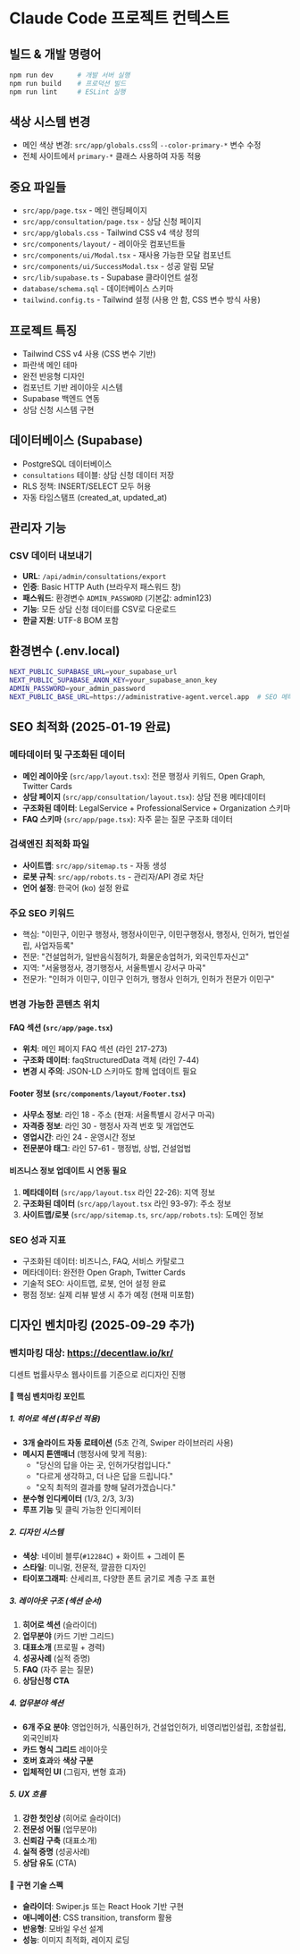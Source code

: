 # Claude Code 프로젝트 컨텍스트

## 빌드 & 개발 명령어
```bash
npm run dev      # 개발 서버 실행
npm run build    # 프로덕션 빌드
npm run lint     # ESLint 실행
```

## 색상 시스템 변경
- 메인 색상 변경: `src/app/globals.css`의 `--color-primary-*` 변수 수정
- 전체 사이트에서 `primary-*` 클래스 사용하여 자동 적용

## 중요 파일들
- `src/app/page.tsx` - 메인 랜딩페이지
- `src/app/consultation/page.tsx` - 상담 신청 페이지
- `src/app/globals.css` - Tailwind CSS v4 색상 정의
- `src/components/layout/` - 레이아웃 컴포넌트들
- `src/components/ui/Modal.tsx` - 재사용 가능한 모달 컴포넌트
- `src/components/ui/SuccessModal.tsx` - 성공 알림 모달
- `src/lib/supabase.ts` - Supabase 클라이언트 설정
- `database/schema.sql` - 데이터베이스 스키마
- `tailwind.config.ts` - Tailwind 설정 (사용 안 함, CSS 변수 방식 사용)

## 프로젝트 특징
- Tailwind CSS v4 사용 (CSS 변수 기반)
- 파란색 메인 테마
- 완전 반응형 디자인
- 컴포넌트 기반 레이아웃 시스템
- Supabase 백엔드 연동
- 상담 신청 시스템 구현

## 데이터베이스 (Supabase)
- PostgreSQL 데이터베이스
- `consultations` 테이블: 상담 신청 데이터 저장
- RLS 정책: INSERT/SELECT 모두 허용
- 자동 타임스탬프 (created_at, updated_at)

## 관리자 기능
### CSV 데이터 내보내기
- **URL**: `/api/admin/consultations/export`
- **인증**: Basic HTTP Auth (브라우저 패스워드 창)
- **패스워드**: 환경변수 `ADMIN_PASSWORD` (기본값: admin123)
- **기능**: 모든 상담 신청 데이터를 CSV로 다운로드
- **한글 지원**: UTF-8 BOM 포함

## 환경변수 (.env.local)
```bash
NEXT_PUBLIC_SUPABASE_URL=your_supabase_url
NEXT_PUBLIC_SUPABASE_ANON_KEY=your_supabase_anon_key
ADMIN_PASSWORD=your_admin_password
NEXT_PUBLIC_BASE_URL=https://administrative-agent.vercel.app  # SEO 메타데이터용
```

## SEO 최적화 (2025-01-19 완료)

### 메타데이터 및 구조화된 데이터
- **메인 레이아웃** (`src/app/layout.tsx`): 전문 행정사 키워드, Open Graph, Twitter Cards
- **상담 페이지** (`src/app/consultation/layout.tsx`): 상담 전용 메타데이터
- **구조화된 데이터**: LegalService + ProfessionalService + Organization 스키마
- **FAQ 스키마** (`src/app/page.tsx`): 자주 묻는 질문 구조화 데이터

### 검색엔진 최적화 파일
- **사이트맵**: `src/app/sitemap.ts` - 자동 생성
- **로봇 규칙**: `src/app/robots.ts` - 관리자/API 경로 차단
- **언어 설정**: 한국어 (ko) 설정 완료

### 주요 SEO 키워드
- 핵심: "이민구, 이민구 행정사, 행정사이민구, 이민구행정사, 행정사, 인허가, 법인설립, 사업자등록"
- 전문: "건설업허가, 일반음식점허가, 화물운송업허가, 외국인투자신고"
- 지역: "서울행정사, 경기행정사, 서울특별시 강서구 마곡"
- 전문가: "인허가 이민구, 이민구 인허가, 행정사 인허가, 인허가 전문가 이민구"

### 변경 가능한 콘텐츠 위치

#### FAQ 섹션 (`src/app/page.tsx`)
- **위치**: 메인 페이지 FAQ 섹션 (라인 217-273)
- **구조화 데이터**: faqStructuredData 객체 (라인 7-44)
- **변경 시 주의**: JSON-LD 스키마도 함께 업데이트 필요

#### Footer 정보 (`src/components/layout/Footer.tsx`)
- **사무소 정보**: 라인 18 - 주소 (현재: 서울특별시 강서구 마곡)
- **자격증 정보**: 라인 30 - 행정사 자격 번호 및 개업연도
- **영업시간**: 라인 24 - 운영시간 정보
- **전문분야 태그**: 라인 57-61 - 행정법, 상법, 건설업법

#### 비즈니스 정보 업데이트 시 연동 필요
1. **메타데이터** (`src/app/layout.tsx` 라인 22-26): 지역 정보
2. **구조화된 데이터** (`src/app/layout.tsx` 라인 93-97): 주소 정보
3. **사이트맵/로봇** (`src/app/sitemap.ts`, `src/app/robots.ts`): 도메인 정보

### SEO 성과 지표
- 구조화된 데이터: 비즈니스, FAQ, 서비스 카탈로그
- 메타데이터: 완전한 Open Graph, Twitter Cards
- 기술적 SEO: 사이트맵, 로봇, 언어 설정 완료
- 평점 정보: 실제 리뷰 발생 시 추가 예정 (현재 미포함)

## 디자인 벤치마킹 (2025-09-29 추가)

### 벤치마킹 대상: https://decentlaw.io/kr/
디센트 법률사무소 웹사이트를 기준으로 리디자인 진행

#### 🎯 핵심 벤치마킹 포인트

##### 1. 히어로 섹션 (최우선 적용)
- **3개 슬라이드 자동 로테이션** (5초 간격, Swiper 라이브러리 사용)
- **메시지 톤앤매너** (행정사에 맞게 적용):
  - "당신의 답을 아는 곳, 인허가닷컴입니다."
  - "다르게 생각하고, 더 나은 답을 드립니다."
  - "오직 최적의 결과를 향해 달려가겠습니다."
- **분수형 인디케이터** (1/3, 2/3, 3/3)
- **루프 기능** 및 클릭 가능한 인디케이터

##### 2. 디자인 시스템
- **색상**: 네이비 블루(`#12284C`) + 화이트 + 그레이 톤
- **스타일**: 미니멀, 전문적, 깔끔한 디자인
- **타이포그래피**: 산세리프, 다양한 폰트 굵기로 계층 구조 표현

##### 3. 레이아웃 구조 (섹션 순서)
1. **히어로 섹션** (슬라이더)
2. **업무분야** (카드 기반 그리드)
3. **대표소개** (프로필 + 경력)
4. **성공사례** (실적 증명)
5. **FAQ** (자주 묻는 질문)
6. **상담신청 CTA**

##### 4. 업무분야 섹션
- **6개 주요 분야**: 영업인허가, 식품인허가, 건설업인허가, 비영리법인설립, 조합설립, 외국인비자
- **카드 형식 그리드** 레이아웃
- **호버 효과**와 **색상 구분**
- **입체적인 UI** (그림자, 변형 효과)

##### 5. UX 흐름
1. **강한 첫인상** (히어로 슬라이더)
2. **전문성 어필** (업무분야)
3. **신뢰감 구축** (대표소개)
4. **실적 증명** (성공사례)
5. **상담 유도** (CTA)

#### 🔧 구현 기술 스펙
- **슬라이더**: Swiper.js 또는 React Hook 기반 구현
- **애니메이션**: CSS transition, transform 활용
- **반응형**: 모바일 우선 설계
- **성능**: 이미지 최적화, 레이지 로딩
